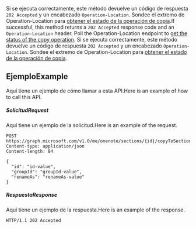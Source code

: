 <span data-ttu-id="94556-p105">Si se ejecuta correctamente, este método devuelve un código de respuesta `202 Accepted` y un encabezado `Operation-Location`. Sondee el extremo de Operation-Location para [obtener el estado de la operación de copia](onenoteoperation_get.md).</span><span class="sxs-lookup"><span data-stu-id="94556-p105">If successful, this method returns a `202 Accepted` response code and an `Operation-Location` header. Poll the Operation-Location endpoint to [get the status of the copy operation](onenoteoperation_get.md).</span></span>
Si se ejecuta correctamente, este método devuelve un código de respuesta `202 Accepted` y un encabezado `Operation-Location`. Sondee el extremo de Operation-Location para [obtener el estado de la operación de copia](onenoteoperation_get.md).

## <span data-ttu-id="94556-138">Ejemplo</span><span class="sxs-lookup"><span data-stu-id="94556-138">Example</span></span>
<a id="example" class="xliff"></a>
<span data-ttu-id="94556-139">Aquí tiene un ejemplo de cómo llamar a esta API.</span><span class="sxs-lookup"><span data-stu-id="94556-139">Here is an example of how to call this API.</span></span>
##### <span data-ttu-id="94556-140">Solicitud</span><span class="sxs-lookup"><span data-stu-id="94556-140">Request</span></span>
<a id="request" class="xliff"></a>
<span data-ttu-id="94556-141">Aquí tiene un ejemplo de la solicitud.</span><span class="sxs-lookup"><span data-stu-id="94556-141">Here is an example of the request.</span></span>
<!-- {
  "blockType": "request",
  "name": "section_copytosectiongroup"
}-->
```http
POST https://graph.microsoft.com/v1.0/me/onenote/sections/{id}/copyToSectionGroup
Content-type: application/json
Content-length: 84

{
  "id": "id-value",
  "groupId": "groupId-value",
  "renameAs": "renameAs-value"
}
```

##### <span data-ttu-id="94556-142">Respuesta</span><span class="sxs-lookup"><span data-stu-id="94556-142">Response</span></span>
<a id="response" class="xliff"></a>
<span data-ttu-id="94556-143">Aquí tiene un ejemplo de la respuesta.</span><span class="sxs-lookup"><span data-stu-id="94556-143">Here is an example of the response.</span></span>
<!-- {
  "blockType": "response",
  "truncated": true,
  "@odata.type": "microsoft.graph.onenoteOperation"
} -->
```http
HTTP/1.1 202 Accepted
```

<!-- uuid: 8fcb5dbc-d5aa-4681-8e31-b001d5168d79
2015-10-25 14:57:30 UTC -->
<!-- {
  "type": "#page.annotation",
  "description": "section: copyToSectionGroup",
  "keywords": "",
  "section": "documentation",
  "tocPath": ""
}-->